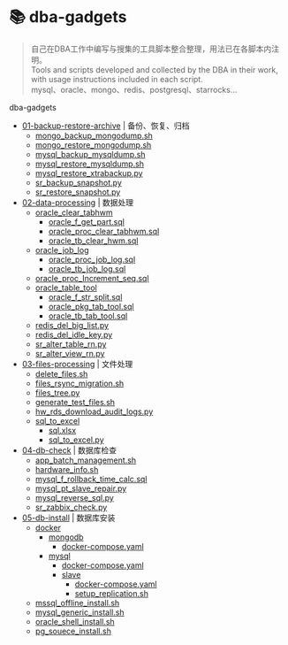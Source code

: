 # 📚 dba-gadgets
> 自己在DBA工作中编写与搜集的工具脚本整合整理，用法已在各脚本内注明。<br>
> Tools and scripts developed and collected by the DBA in their work, with usage instructions included in each script.<br>
> mysql、oracle、mongo、redis、postgresql、starrocks...

dba-gadgets
- [01-backup-restore-archive](./01-backup-restore-archive) | 备份、恢复、归档
  - [mongo_backup_mongodump.sh](./01-backup-restore-archive/mongo_backup_mongodump.sh)
  - [mongo_restore_mongodump.sh](./01-backup-restore-archive/mongo_restore_mongodump.sh)
  - [mysql_backup_mysqldump.sh](./01-backup-restore-archive/mysql_backup_mysqldump.sh)
  - [mysql_restore_mysqldump.sh](./01-backup-restore-archive/mysql_restore_mysqldump.sh)
  - [mysql_restore_xtrabackup.py](./01-backup-restore-archive/mysql_restore_xtrabackup.py)
  - [sr_backup_snapshot.py](./01-backup-restore-archive/sr_backup_snapshot.py)
  - [sr_restore_snapshot.py](./01-backup-restore-archive/sr_restore_snapshot.py)
- [02-data-processing](./02-data-processing) | 数据处理
  - [oracle_clear_tabhwm](./02-data-processing/oracle_clear_tabhwm)
    - [oracle_f_get_part.sql](./02-data-processing/oracle_clear_tabhwm/oracle_f_get_part.sql)
    - [oracle_proc_clear_tabhwm.sql](./02-data-processing/oracle_clear_tabhwm/oracle_proc_clear_tabhwm.sql)
    - [oracle_tb_clear_hwm.sql](./02-data-processing/oracle_clear_tabhwm/oracle_tb_clear_hwm.sql)
  - [oracle_job_log](./02-data-processing/oracle_job_log)
    - [oracle_proc_job_log.sql](./02-data-processing/oracle_job_log/oracle_proc_job_log.sql)
    - [oracle_tb_job_log.sql](./02-data-processing/oracle_job_log/oracle_tb_job_log.sql)
  - [oracle_proc_Increment_seq.sql](./02-data-processing/oracle_proc_Increment_seq.sql)
  - [oracle_table_tool](./02-data-processing/oracle_table_tool)
    - [oracle_f_str_split.sql](./02-data-processing/oracle_table_tool/oracle_f_str_split.sql)
    - [oracle_pkg_tab_tool.sql](./02-data-processing/oracle_table_tool/oracle_pkg_tab_tool.sql)
    - [oracle_tb_tab_tool.sql](./02-data-processing/oracle_table_tool/oracle_tb_tab_tool.sql)
  - [redis_del_big_list.py](./02-data-processing/redis_del_big_list.py)
  - [redis_del_idle_key.py](./02-data-processing/redis_del_idle_key.py)
  - [sr_alter_table_rn.py](./02-data-processing/sr_alter_table_rn.py)
  - [sr_alter_view_rn.py](./02-data-processing/sr_alter_view_rn.py)
- [03-files-processing](./03-files-processing) | 文件处理
  - [delete_files.sh](./03-files-processing/delete_files.sh)
  - [files_rsync_migration.sh](./03-files-processing/files_rsync_migration.sh)
  - [files_tree.py](./03-files-processing/files_tree.py)
  - [generate_test_files.sh](./03-files-processing/generate_test_files.sh)
  - [hw_rds_download_audit_logs.py](./03-files-processing/hw_rds_download_audit_logs.py)
  - [sql_to_excel](./03-files-processing/sql_to_excel)
    - [sql.xlsx](./03-files-processing/sql_to_excel/sql.xlsx)
    - [sql_to_excel.py](./03-files-processing/sql_to_excel/sql_to_excel.py)
- [04-db-check](./04-db-check) | 数据库检查
  - [app_batch_management.sh](./04-db-check/app_batch_management.sh)
  - [hardware_info.sh](./04-db-check/hardware_info.sh)
  - [mysql_f_rollback_time_calc.sql](./04-db-check/mysql_f_rollback_time_calc.sql)
  - [mysql_pt_slave_repair.py](./04-db-check/mysql_pt_slave_repair.py)
  - [mysql_reverse_sql.py](./04-db-check/mysql_reverse_sql.py)
  - [sr_zabbix_check.py](./04-db-check/sr_zabbix_check.py)
- [05-db-install](./05-db-install) | 数据库安装
  - [docker](./05-db-install/docker)
    - [mongodb](./05-db-install/docker/mongodb)
      - [docker-compose.yaml](./05-db-install/docker/mongodb/docker-compose.yaml)
    - [mysql](./05-db-install/docker/mysql)
      - [docker-compose.yaml](./05-db-install/docker/mysql/docker-compose.yaml)
      - [slave](./05-db-install/docker/mysql/slave)
        - [docker-compose.yaml](./05-db-install/docker/mysql/slave/docker-compose.yaml)
        - [setup_replication.sh](./05-db-install/docker/mysql/slave/setup_replication.sh)
  - [mssql_offline_install.sh](./05-db-install/mssql_offline_install.sh)
  - [mysql_generic_install.sh](./05-db-install/mysql_generic_install.sh)
  - [oracle_shell_install.sh](./05-db-install/oracle_shell_install.sh)
  - [pg_souece_install.sh](./05-db-install/pg_souece_install.sh)